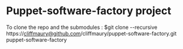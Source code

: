Puppet-software-factory project
===============================

To clone the repo and the submodules :
    $git clone --recursive https://cliffmaury@github.com/cliffmaury/puppet-software-factory.git puppet-software-factory
